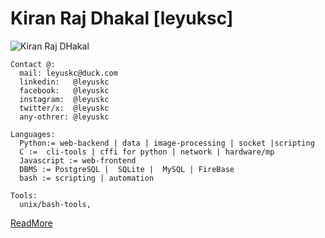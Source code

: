 Kiran Raj Dhakal [leyuksc]
==========================
<p align="left"> <img src="https://komarev.com/ghpvc/?username=leyuskckiran1510&label=Profile%20views&color=0e75b6&style=flat" alt="Kiran Raj DHakal" /> </p>



```
Contact @:
  mail: leyuskc@duck.com
  linkedin:   @leyuskc
  facebook:   @leyuskc
  instagram:  @leyuskc
  twitter/x:  @leyuskc
  any-othrer: @leyuskc
```
```
Languages:
  Python:= web-backend | data | image-processing | socket |scripting
  C :=  cli-tools | cffi for python | network | hardware/mp
  Javascript := web-frontend
  DBMS := PostgreSQL |  SQLite |  MySQL | FireBase
  bash := scripting | automation
```
```
Tools:
  unix/bash-tools,
```
[ReadMore](https://kiranrajdhakal.com.np/aboutme/)
